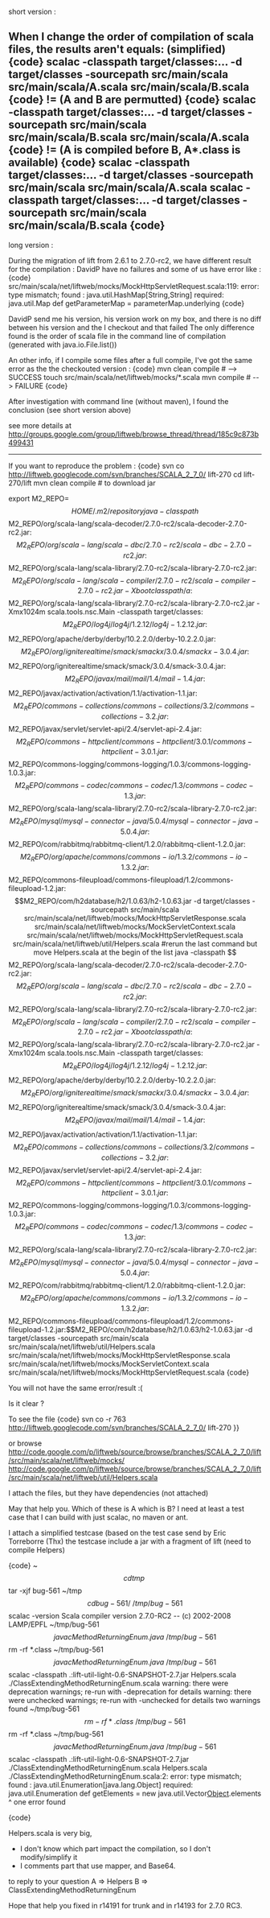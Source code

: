 short version :

When I change the order of compilation of scala files, the results aren't equals:
(simplified)
{code}
scalac -classpath target/classes:... -d target/classes -sourcepath src/main/scala src/main/scala/A.scala src/main/scala/B.scala
{code}
!= (A and B are permutted)
{code}
scalac -classpath target/classes:... -d target/classes -sourcepath src/main/scala src/main/scala/B.scala src/main/scala/A.scala
{code}
!= (A is compiled before B, A*.class is available)
{code}
scalac -classpath target/classes:... -d target/classes -sourcepath src/main/scala src/main/scala/A.scala
scalac -classpath target/classes:... -d target/classes -sourcepath src/main/scala src/main/scala/B.scala
{code}
----

long version :

During the migration of lift from 2.6.1 to 2.7.0-rc2, we have different result for the compilation :
DavidP have no failures and some of us have error like :
{code}
src/main/scala/net/liftweb/mocks/MockHttpServletRequest.scala:119: error: type mismatch;
 found   : java.util.HashMap[String,String]
 required: java.util.Map
  def getParameterMap = parameterMap.underlying
{code}

DavidP send me his version, his version work on my box,
and there is no diff between his version and the I checkout and that failed
The only difference found is the order of scala file in the command line of compilation (generated with java.io.File.list())

An other info, if I compile some files after a full compile, I've got the same error as the the checkouted version :
{code}
mvn clean compile # --> SUCCESS
touch src/main/scala/net/liftweb/mocks/*.scala
mvn compile # --> FAILURE
{code}

After investigation with command line (without maven), I found the conclusion (see short version above)

see more details at http://groups.google.com/group/liftweb/browse_thread/thread/185c9c873b499431

----

If you want to reproduce the problem :
{code}
svn co http://liftweb.googlecode.com/svn/branches/SCALA_2_7_0/ lift-270
cd lift-270/lift
mvn clean compile # to download jar

export M2_REPO=$$HOME/.m2/repository 
java -classpath $$M2_REPO/org/scala-lang/scala-decoder/2.7.0-rc2/scala-decoder-2.7.0-rc2.jar:$$M2_REPO/org/scala-lang/scala-dbc/2.7.0-rc2/scala-dbc-2.7.0-rc2.jar:$$M2_REPO/org/scala-lang/scala-library/2.7.0-rc2/scala-library-2.7.0-rc2.jar:$$M2_REPO/org/scala-lang/scala-compiler/2.7.0-rc2/scala-compiler-2.7.0-rc2.jar -Xbootclasspath/a:$$M2_REPO/org/scala-lang/scala-library/2.7.0-rc2/scala-library-2.7.0-rc2.jar -Xmx1024m scala.tools.nsc.Main -classpath target/classes:$$M2_REPO/log4j/log4j/1.2.12/log4j-1.2.12.jar:$$M2_REPO/org/apache/derby/derby/10.2.2.0/derby-10.2.2.0.jar:$$M2_REPO/org/igniterealtime/smack/smackx/3.0.4/smackx-3.0.4.jar:$$M2_REPO/org/igniterealtime/smack/smack/3.0.4/smack-3.0.4.jar:$$M2_REPO/javax/mail/mail/1.4/mail-1.4.jar:$$M2_REPO/javax/activation/activation/1.1/activation-1.1.jar:$$M2_REPO/commons-collections/commons-collections/3.2/commons-collections-3.2.jar:$$M2_REPO/javax/servlet/servlet-api/2.4/servlet-api-2.4.jar:$$M2_REPO/commons-httpclient/commons-httpclient/3.0.1/commons-httpclient-3.0.1.jar:$$M2_REPO/commons-logging/commons-logging/1.0.3/commons-logging-1.0.3.jar:$$M2_REPO/commons-codec/commons-codec/1.3/commons-codec-1.3.jar:$$M2_REPO/org/scala-lang/scala-library/2.7.0-rc2/scala-library-2.7.0-rc2.jar:$$M2_REPO/mysql/mysql-connector-java/5.0.4/mysql-connector-java-5.0.4.jar:$$M2_REPO/com/rabbitmq/rabbitmq-client/1.2.0/rabbitmq-client-1.2.0.jar:$$M2_REPO/org/apache/commons/commons-io/1.3.2/commons-io-1.3.2.jar:$$M2_REPO/commons-fileupload/commons-fileupload/1.2/commons-fileupload-1.2.jar:$$M2_REPO/com/h2database/h2/1.0.63/h2-1.0.63.jar -d target/classes -sourcepath src/main/scala  src/main/scala/net/liftweb/mocks/MockHttpServletResponse.scala src/main/scala/net/liftweb/mocks/MockServletContext.scala src/main/scala/net/liftweb/mocks/MockHttpServletRequest.scala src/main/scala/net/liftweb/util/Helpers.scala
#rerun the last command but move Helpers.scala at the begin of the list
java -classpath $$M2_REPO/org/scala-lang/scala-decoder/2.7.0-rc2/scala-decoder-2.7.0-rc2.jar:$$M2_REPO/org/scala-lang/scala-dbc/2.7.0-rc2/scala-dbc-2.7.0-rc2.jar:$$M2_REPO/org/scala-lang/scala-library/2.7.0-rc2/scala-library-2.7.0-rc2.jar:$$M2_REPO/org/scala-lang/scala-compiler/2.7.0-rc2/scala-compiler-2.7.0-rc2.jar -Xbootclasspath/a:$$M2_REPO/org/scala-lang/scala-library/2.7.0-rc2/scala-library-2.7.0-rc2.jar -Xmx1024m scala.tools.nsc.Main -classpath target/classes:$$M2_REPO/log4j/log4j/1.2.12/log4j-1.2.12.jar:$$M2_REPO/org/apache/derby/derby/10.2.2.0/derby-10.2.2.0.jar:$$M2_REPO/org/igniterealtime/smack/smackx/3.0.4/smackx-3.0.4.jar:$$M2_REPO/org/igniterealtime/smack/smack/3.0.4/smack-3.0.4.jar:$$M2_REPO/javax/mail/mail/1.4/mail-1.4.jar:$$M2_REPO/javax/activation/activation/1.1/activation-1.1.jar:$$M2_REPO/commons-collections/commons-collections/3.2/commons-collections-3.2.jar:$$M2_REPO/javax/servlet/servlet-api/2.4/servlet-api-2.4.jar:$$M2_REPO/commons-httpclient/commons-httpclient/3.0.1/commons-httpclient-3.0.1.jar:$$M2_REPO/commons-logging/commons-logging/1.0.3/commons-logging-1.0.3.jar:$$M2_REPO/commons-codec/commons-codec/1.3/commons-codec-1.3.jar:$$M2_REPO/org/scala-lang/scala-library/2.7.0-rc2/scala-library-2.7.0-rc2.jar:$$M2_REPO/mysql/mysql-connector-java/5.0.4/mysql-connector-java-5.0.4.jar:$$M2_REPO/com/rabbitmq/rabbitmq-client/1.2.0/rabbitmq-client-1.2.0.jar:$$M2_REPO/org/apache/commons/commons-io/1.3.2/commons-io-1.3.2.jar:$$M2_REPO/commons-fileupload/commons-fileupload/1.2/commons-fileupload-1.2.jar:$$M2_REPO/com/h2database/h2/1.0.63/h2-1.0.63.jar -d target/classes -sourcepath src/main/scala  src/main/scala/net/liftweb/util/Helpers.scala src/main/scala/net/liftweb/mocks/MockHttpServletResponse.scala src/main/scala/net/liftweb/mocks/MockServletContext.scala src/main/scala/net/liftweb/mocks/MockHttpServletRequest.scala
{code}

You will not have the same error/result :(

Is it clear ?

To see the file
{code}
svn co -r 763 http://liftweb.googlecode.com/svn/branches/SCALA_2_7_0/ lift-270
}}

or browse 
http://code.google.com/p/liftweb/source/browse/branches/SCALA_2_7_0/lift/src/main/scala/net/liftweb/mocks/
http://code.google.com/p/liftweb/source/browse/branches/SCALA_2_7_0/lift/src/main/scala/net/liftweb/util/Helpers.scala

I attach the files, but they have dependencies (not attached)

May that help you.
Which of these is A which is B? I need at least a test case that I can build with just scalac, no maven or ant.


I attach a simplified testcase (based on the test case send by Eric Torreborre (Thx)
the testcase include a jar with a fragment of lift (need to compile Helpers)

{code}
~$$ cd tmp
~$$ tar -xjf bug-561
~/tmp$$ cd bug-561/
~/tmp/bug-561$$ scalac -version
Scala compiler version 2.7.0-RC2 -- (c) 2002-2008 LAMP/EPFL
~/tmp/bug-561$$ javac MethodReturningEnum.java 
~/tmp/bug-561$$ rm -rf *.class
~/tmp/bug-561$$ javac MethodReturningEnum.java 
~/tmp/bug-561$$ scalac -classpath .:lift-util-light-0.6-SNAPSHOT-2.7.jar Helpers.scala ./ClassExtendingMethodReturningEnum.scala
warning: there were deprecation warnings; re-run with -deprecation for details
warning: there were unchecked warnings; re-run with -unchecked for details
two warnings found
~/tmp/bug-561$$ rm -rf *.class
~/tmp/bug-561$$ rm -rf *.class
~/tmp/bug-561$$ javac MethodReturningEnum.java 
~/tmp/bug-561$$ scalac -classpath .:lift-util-light-0.6-SNAPSHOT-2.7.jar ./ClassExtendingMethodReturningEnum.scala Helpers.scala
./ClassExtendingMethodReturningEnum.scala:2: error: type mismatch;
 found   : java.util.Enumeration[java.lang.Object]
 required: java.util.Enumeration
  def getElements = new java.util.Vector[Object]().elements
                                                   ^
one error found

{code}

Helpers.scala is very big, 
* I don't know which part impact the compilation, so I don't modify/simplify it
* I comments part that use mapper, and Base64.

to reply to your question
A => Helpers
B => ClassExtendingMethodReturningEnum

Hope that help you
fixed in r14191 for trunk and in r14193 for 2.7.0 RC3.
